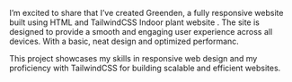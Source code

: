 I’m excited to share that I’ve created Greenden, a fully responsive website built using HTML and TailwindCSS Indoor plant website . The site is designed to provide a smooth and engaging user experience across all devices. With a basic, neat design and optimized performanc.

This project showcases my skills in responsive web design and my proficiency with TailwindCSS for building scalable and efficient websites.
